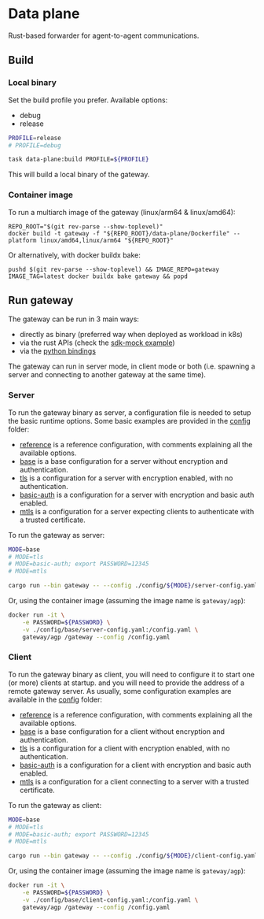 # Data plane

Rust-based forwarder for agent-to-agent communications.

## Build

### Local binary

Set the build profile you prefer. Available options:

- debug
- release

```bash
PROFILE=release
# PROFILE=debug

task data-plane:build PROFILE=${PROFILE}
```

This will build a local binary of the gateway.

### Container image

To run a multiarch image of the gateway (linux/arm64 & linux/amd64):

```
REPO_ROOT="$(git rev-parse --show-toplevel)"
docker build -t gateway -f "${REPO_ROOT}/data-plane/Dockerfile" --platform linux/amd64,linux/arm64 "${REPO_ROOT}"
```

Or alternatively, with docker buildx bake:

```
pushd $(git rev-parse --show-toplevel) && IMAGE_REPO=gateway IMAGE_TAG=latest docker buildx bake gateway && popd
```

## Run gateway

The gateway can be run in 3 main ways:

- directly as binary (preferred way when deployed as workload in k8s)
- via the rust APIs (check the [sdk-mock example](./examples/src/sdk-mock))
- via the [python bindings](./python-bindings)

The gateway can run in server mode, in client mode or both (i.e. spawning a
server and connecting to another gateway at the same time).

### Server

To run the gateway binary as server, a configuration file is needed to setup the
basic runtime options. Some basic examples are provided in the
[config](./config/) folder:

- [reference](./config/reference/config.yaml) is a reference configuration, with
  comments explaining all the available options.
- [base](./config/base/server-config.yaml) is a base configuration for a server
  without encryption and authentication.
- [tls](./config/tls/server-config.yaml) is a configuration for a server with
  encryption enabled, with no authentication.
- [basic-auth](./config/basic-auth/server-config.yaml) is a configuration for a
  server with encryption and basic auth enabled.
- [mtls](./config/mtls/server-config.yaml) is a configuration for a server
  expecting clients to authenticate with a trusted certificate.

To run the gateway as server:

```bash
MODE=base
# MODE=tls
# MODE=basic-auth; export PASSWORD=12345
# MODE=mtls

cargo run --bin gateway -- --config ./config/${MODE}/server-config.yaml
```

Or, using the container image (assuming the image name is
`gateway/agp`):

```bash
docker run -it \
    -e PASSWORD=${PASSWORD} \
    -v ./config/base/server-config.yaml:/config.yaml \
    gateway/agp /gateway --config /config.yaml
```

### Client

To run the gateway binary as client, you will need to configure it to start one
(or more) clients at startup. and you will need to provide the address of a
remote gateway server. As usually, some configuration examples are available in
the [config](./config/) folder:

- [reference](./config/reference/config.yaml) is a reference configuration, with
  comments explaining all the available options.
- [base](./config/base/client-config.yaml) is a base configuration for a client
  without encryption and authentication.
- [tls](./config/tls/client-config.yaml) is a configuration for a client with
  encryption enabled, with no authentication.
- [basic-auth](./config/basic-auth/client-config.yaml) is a configuration for a
  client with encryption and basic auth enabled.
- [mtls](./config/mtls/client-config.yaml) is a configuration for a client
  connecting to a server with a trusted certificate.

To run the gateway as client:

```bash
MODE=base
# MODE=tls
# MODE=basic-auth; export PASSWORD=12345
# MODE=mtls

cargo run --bin gateway -- --config ./config/${MODE}/client-config.yaml
```

Or, using the container image (assuming the image name is
`gateway/agp`):

```bash
docker run -it \
    -e PASSWORD=${PASSWORD} \
    -v ./config/base/client-config.yaml:/config.yaml \
    gateway/agp /gateway --config /config.yaml
```
